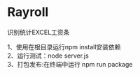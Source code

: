 # Rayroll
识别统计EXCEL工资条

1、使用在根目录运行npm install安装依赖   
2、运行测试：node server.js   
3、打包发布:在终端中运行 npm run package   
